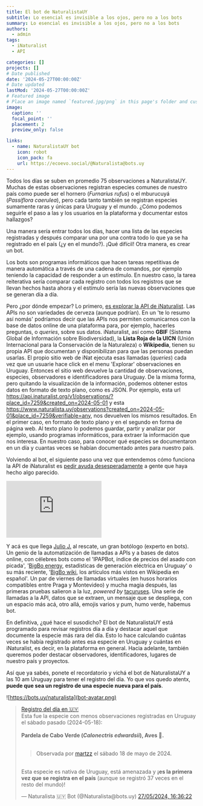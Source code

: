 ```yaml
---
title: El bot de NaturalistaUY
subtitle: Lo esencial es invisible a los ojos, pero no a los bots
summary: Lo esencial es invisible a los ojos, pero no a los bots
authors:
  - admin
tags:
  - iNaturalist
  - API

categories: []
projects: []
# Date published
date: '2024-05-27T00:00:00Z'
# Date updated
lastMod: '2024-05-27T00:00:00Z'
# Featured image
# Place an image named `featured.jpg/png` in this page's folder and customize its options here.
image:
  caption: ''
  focal_point: ''
  placement: 2
  preview_only: false

links:
  - name: NaturalistaUY bot
    icon: robot
    icon_pack: fa
    url: https://ecoevo.social/@Naturalista@bots.uy
---
```


Todos los días se suben en promedio 75 observaciones a NaturalistaUY. Muchas de estas observaciones registran especies comunes de nuestro país como puede ser el hornero (*Furnarius rufus*) o el mburucuyá (*Passiflora caerulea*), pero cada tanto también se registran especies sumamente raras y únicas para Uruguay y el mundo. ¿Cómo podemos seguirle el paso a las y los usuarios en la plataforma y documentar estos hallazgos?

Una manera sería entrar todos los días, hacer una lista de las especies registradas y después comparar una por una contra todo lo que ya se ha registrado en el país (¿y en el mundo?). ¡Qué difícil! Otra manera, es crear un bot.

Los bots son programas informáticos que hacen tareas repetitivas de manera automática a través de una cadena de comandos, por ejemplo teniendo la capacidad de responder a un estímulo. En nuestro caso, la tarea reiterativa sería comparar cada registro con todos los registros que se llevan hechos hasta ahora y el estímulo sería las nuevas observaciones que se generan día a día.

Pero ¿por dónde empezar? Lo primero, [es explorar la API de iNaturalist](https://flograttarola.com/post/inat_api_new_records/). Las APIs no son variedades de cerveza (aunque podrían). En un 'te lo resumo así nomás' podríamos decir que las APIs nos permiten comunicarnos con la base de datos online de una plataforma para, por ejemplo, hacerles preguntas, o *queries*, sobre sus datos. iNaturalist, así como **GBIF** (Sistema Global de Información sobre Biodiversidad), la **Lista Roja de la UICN** (Unión Internacional para la Conservación de la Naturaleza) o **Wikipedia**, tienen su propia API que documentan y disponibilizan para que las personas puedan usarlas. El propio sitio web de iNat ejecuta esas llamadas (*queries*) cada vez que un usuarie hace click en el menu 'Explorar' observaciones en Uruguay. Entonces el sitio web devuelve la cantidad de observaciones, especies, observadores e identificadores para Uruguay. De la misma forma, pero quitando la visualización de la información, podemos obtener estos datos en formato de texto plano, como es JSON. Por ejemplo, esta url https://api.inaturalist.org/v1/observations/?place_id=7259&created_on=2024-05-01 y esta https://www.naturalista.uy/observations?created_on=2024-05-01&place_id=7259&verifiable=any, nos devuelven los mismos resultados. En el primer caso, en formato de texto plano y en el segundo en forma de página web. Al texto plano lo podemos guardar, partir y analizar por ejemplo, usando programas informáticos, para extraer la información que nos interesa. En nuestro caso, para conocer qué especies se documentaron en un día y cuantas veces se habían documentado antes para nuestro país.

Volviendo al bot, el siguiente paso una vez que entendemos cómo funciona la API de iNaturalist es [pedir ayuda desesperadamente](https://ecoevo.social/@flograttarola/112083586968140650) a gente que haya hecho algo parecido.

<iframe src="https://ecoevo.social/@flograttarola/112083586968140650/embed" class="mastodon-embed" style="max-width: 50%; border: 0" width="400" allowfullscreen="allowfullscreen"></iframe><script src="https://mastodon.social/embed.js" async="async"></script>

Y acá es que llega [Julio J.](https://mastodon.uy/@j3j5) al rescate, un gran botólogo (experto en bots). Un genio de la automatización de llamadas a APIs y a bases de datos online, con célebres bots como el 'IPAPBot, índice de precios del asado con picada', '[BigBo energy](https://bots.uy/BigBo_Energy), estadísticas de generación eléctrica en Uruguay' o su más reciente, '[BigBo wiki](https://bots.uy/bigbo_wiki_es), los artículos más vistos en Wikipedia en español'. Un par de viernes de llamadas virtuales (en husos horarios compatibles entre Praga y Montevideo) y mucha magia después, las primeras pruebas salieron a la luz, *powered by* [tacuruses](https://gitlab.com/j3j5/tacuruses). Una serie de llamadas a la API, datos que se extraen, un mensaje que se despliega, con un espacio más acá, otro allá, emojis varios y pum, humo verde, habemus bot.

En definitiva, ¿qué hace el susodicho? El bot de NaturalistaUY está programado para revisar registros día a día y destacar aquel que documente la especie más rara del día. Esto lo hace calculando cuántas veces se había registrado antes esa especie en Uruguay y cuántas en iNaturalist, es decir, en la plataforma en general. Hacia adelante, también queremos poder destacar observadores, identificadores, lugares de nuestro país y proyectos.

Así que ya sabés, ponete el recordatorio y vichá el bot de NaturalistaUY a las 10 am Uruguay para tener el registro del día. Yo que vos quedo atentx, **puede que sea un registro de una especie nueva para el país**.

![https://bots.uy/naturalista](bot-avatar.png)

<blockquote lang="es" cite="https://bots.uy/p/Naturalista/182954630366498816">
<p><a href="https://www.naturalista.uy/observations/216596499" rel="nofollow noopener noreferrer" target="_blank">Registro del día en 🇺🇾</a><br>Esta fue la especie con menos observaciones registradas en Uruguay el sábado pasado (2024-05-18):<br><br><b>Pardela de Cabo Verde (<i>Calonectris edwardsii</i>), Aves 🦜.</b><br><br></p>
<blockquote>Observada por <a href="https://www.naturalista.uy/people/martzz" rel="nofollow noopener noreferrer" target="_blank">martzz</a> el sábado 18 de mayo de 2024.</blockquote>
  <p><br>Esta especie es nativa de Uruguay, está amenazada y <b>¡es la primera vez que se registra en el país</b> (aunque se registró 37 veces en el resto del mundo)!</p>
  <footer>
     — Naturalista 🇺🇾 Bot (@Naturalista@bots.uy) <a href="https://bots.uy/p/Naturalista/112513553622894514"><time datetime="2024-05-27T16:36:22.000Z">27/05/2024, 16:36:22</time></a>
  </footer>
</blockquote>

<!-- el bot embebido

<iframe src="https://bots.uy/@Naturalista/182954630366498816/embed" class="mastodon-embed" style="max-width: 80%; border: 0" width="400" allowfullscreen="allowfullscreen"></iframe><script src="https://mastodon.social/embed.js" async="async"></script>

-->
